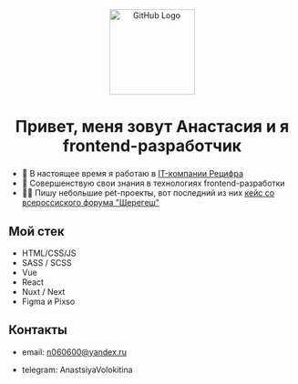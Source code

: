 <div align="center">
<img src="https://github.com/raghavk16/raghavk16/blob/master/octo.gif" alt="GitHub Logo" width="150" height="150" />
</div>
<h1 align="center">Привет, меня зовут Анастасия и я frontend-разработчик</h1>

###
* 🔭 В настоящее время я работаю в [IT-компании Рецифра](https://recifra.ru/)
* 🌱 Совершенствую свои знания в технологиях frontend-разработки
* 👩‍💻 Пишу небольшие pet-проекты, вот последний из них [кейс со всероссиского форума "Шерегеш"](https://github.com/Anastasiy-alt/sheregesh)
<!-- * ⚡ Забавный факт:  -->

## Мой стек

- HTML/CSS/JS
- SASS / SCSS
- Vue
- React
- Nuxt / Next
- Figma и Pixso

## Контакты

* email: n060600@yandex.ru
* telegram: AnastsiyaVolokitina

  <!-- * tel: 8(908)-880-55-15-->
<!--
- 🔭 I’m currently working on ...
- 🌱 I’m currently learning ...
- 👯 I’m looking to collaborate on ...
- 🤔 I’m looking for help with ...
- 💬 Ask me about ...
- 📫 How to reach me: ...
- 😄 Pronouns: ...
- ⚡ Fun fact: ...
-->
